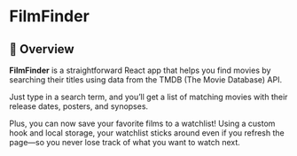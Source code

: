 # FilmFinder

## 📖 Overview

**FilmFinder** is a straightforward React app that helps you find movies by searching their titles using data from the TMDB (The Movie Database) API.

Just type in a search term, and you’ll get a list of matching movies with their release dates, posters, and synopses.

Plus, you can now save your favorite films to a watchlist! Using a custom hook and local storage, your watchlist sticks around even if you refresh the page—so you never lose track of what you want to watch next.
